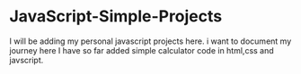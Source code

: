 # JavaScript-Simple-Projects
I will be adding my personal javascript projects here. i want to document my journey here
I have so far added simple calculator code in html,css and javscript.

